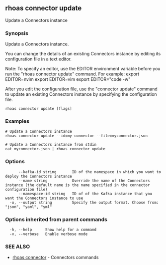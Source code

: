 ## rhoas connector update

Update a Connectors instance

### Synopsis

Update a Connectors instance.

You can change the details of an existing Connectors instance by editing its configuration file in a text editor. 

Note: To specify an editor, use the EDITOR environment variable before you run the "rhoas connector update" command. For example:
export EDITOR=nvim
export EDITOR=vim
export EDITOR="code -w"

After you edit the configuration file, use the "connector update" command to update an existing Connectors instance by specifying the configuration file.


```
rhoas connector update [flags]
```

### Examples

```
# Update a Connectors instance
rhoas connector update --id=my-connector --file=myconnector.json

# Update a Connectors instance from stdin
cat myconnector.json | rhoas connector update

```

### Options

```
      --kafka-id string       ID of the namespace in which you want to deploy the Connectors instance
      --name string           Override the name of the Connectors instance (the default name is the name specified in the connector configuration file)
      --namespace-id string   ID of of the Kafka instance that you want the Connectors instance to use
  -o, --output string         Specify the output format. Choose from: "json", "yaml", "yml"
```

### Options inherited from parent commands

```
  -h, --help      Show help for a command
  -v, --verbose   Enable verbose mode
```

### SEE ALSO

* [rhoas connector](rhoas_connector.md)	 - Connectors commands

